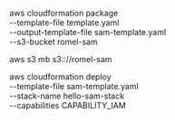 aws cloudformation package \
--template-file template.yaml \
--output-template-file sam-template.yaml \
--s3-bucket romel-sam

aws s3 mb s3:://romel-sam

aws cloudformation deploy \
--template-file sam-template.yaml \
--stack-name hello-sam-stack \
--capabilities CAPABILITY_IAM